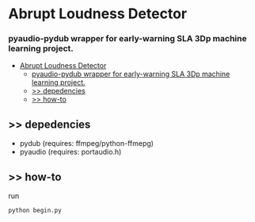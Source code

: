 # Abrupt Loudness Detector

### pyaudio-pydub wrapper for early-warning SLA 3Dp machine learning project.
- [Abrupt Loudness Detector](#abrupt-loudness-detector)
    - [pyaudio-pydub wrapper for early-warning SLA 3Dp machine learning project.](#pyaudio-pydub-wrapper-for-early-warning-sla-3dp-machine-learning-project)
  - [>> depedencies](#-depedencies)
  - [>> how-to](#-how-to)


## >> depedencies
- pydub (requires: ffmpeg/python-ffmepg)
- pyaudio (requires:  portaudio.h)



## >> how-to

run
```sh
python begin.py
```